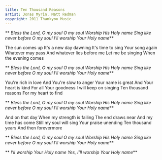 ```yaml
---
title: Ten Thousand Reasons
artist: Jonas Myrin, Matt Redman
copyright: 2011 Thankyou Music
---
```

 ** *Bless the Lord, O my soul
  O my soul
  Worship His Holy name
  Sing like never before
  O my soul
  I'll worship Your Holy name***

The sun comes up
It's a new day dawning
It's time to sing Your song again
Whatever may pass
And whatever lies before me
Let me be singing
When the evening comes

 ** *Bless the Lord, O my soul
  O my soul
  Worship His Holy name
  Sing like never before
  O my soul
  I'll worship Your Holy name***

You're rich in love
And You're slow to anger
Your name is great
And Your heart is kind
For all Your goodness
I will keep on singing
Ten thousand reasons
For my heart to find

 ** *Bless the Lord, O my soul
  O my soul
  Worship His Holy name
  Sing like never before
  O my soul
  I'll worship Your Holy name***

And on that day
When my strength is failing
The end draws near
And my time has come
Still my soul will sing
Your praise unending
Ten thousand years
And then forevermore

 ** *Bless the Lord, O my soul
  O my soul
  Worship His Holy name
  Sing like never before
  O my soul
  I'll worship Your Holy name***

 ** *I'll worship Your Holy name
  Yes, I'll worship Your Holy name***
